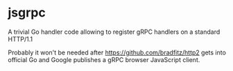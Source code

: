 # jsgrpc
A trivial Go handler code allowing to register gRPC handlers on a standard HTTP/1.1

Probably it won't be needed after https://github.com/bradfitz/http2 gets into official Go and Google publishes a gRPC browser JavaScript client.

